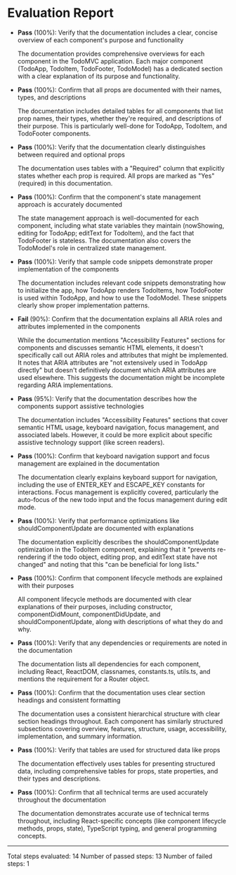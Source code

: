 # Evaluation Report

- **Pass** (100%): Verify that the documentation includes a clear, concise overview of each component's purpose and functionality
  
  The documentation provides comprehensive overviews for each component in the TodoMVC application. Each major component (TodoApp, TodoItem, TodoFooter, TodoModel) has a dedicated section with a clear explanation of its purpose and functionality.

- **Pass** (100%): Confirm that all props are documented with their names, types, and descriptions
  
  The documentation includes detailed tables for all components that list prop names, their types, whether they're required, and descriptions of their purpose. This is particularly well-done for TodoApp, TodoItem, and TodoFooter components.

- **Pass** (100%): Verify that the documentation clearly distinguishes between required and optional props
  
  The documentation uses tables with a "Required" column that explicitly states whether each prop is required. All props are marked as "Yes" (required) in this documentation.

- **Pass** (100%): Confirm that the component's state management approach is accurately documented
  
  The state management approach is well-documented for each component, including what state variables they maintain (nowShowing, editing for TodoApp; editText for TodoItem), and the fact that TodoFooter is stateless. The documentation also covers the TodoModel's role in centralized state management.

- **Pass** (100%): Verify that sample code snippets demonstrate proper implementation of the components
  
  The documentation includes relevant code snippets demonstrating how to initialize the app, how TodoApp renders TodoItems, how TodoFooter is used within TodoApp, and how to use the TodoModel. These snippets clearly show proper implementation patterns.

- **Fail** (90%): Confirm that the documentation explains all ARIA roles and attributes implemented in the components
  
  While the documentation mentions "Accessibility Features" sections for components and discusses semantic HTML elements, it doesn't specifically call out ARIA roles and attributes that might be implemented. It notes that ARIA attributes are "not extensively used in TodoApp directly" but doesn't definitively document which ARIA attributes are used elsewhere. This suggests the documentation might be incomplete regarding ARIA implementations.

- **Pass** (95%): Verify that the documentation describes how the components support assistive technologies
  
  The documentation includes "Accessibility Features" sections that cover semantic HTML usage, keyboard navigation, focus management, and associated labels. However, it could be more explicit about specific assistive technology support (like screen readers).

- **Pass** (100%): Confirm that keyboard navigation support and focus management are explained in the documentation
  
  The documentation clearly explains keyboard support for navigation, including the use of ENTER_KEY and ESCAPE_KEY constants for interactions. Focus management is explicitly covered, particularly the auto-focus of the new todo input and the focus management during edit mode.

- **Pass** (100%): Verify that performance optimizations like shouldComponentUpdate are documented with explanations
  
  The documentation explicitly describes the shouldComponentUpdate optimization in the TodoItem component, explaining that it "prevents re-rendering if the todo object, editing prop, and editText state have not changed" and noting that this "can be beneficial for long lists."

- **Pass** (100%): Confirm that component lifecycle methods are explained with their purposes
  
  All component lifecycle methods are documented with clear explanations of their purposes, including constructor, componentDidMount, componentDidUpdate, and shouldComponentUpdate, along with descriptions of what they do and why.

- **Pass** (100%): Verify that any dependencies or requirements are noted in the documentation
  
  The documentation lists all dependencies for each component, including React, ReactDOM, classnames, constants.ts, utils.ts, and mentions the requirement for a Router object.

- **Pass** (100%): Confirm that the documentation uses clear section headings and consistent formatting
  
  The documentation uses a consistent hierarchical structure with clear section headings throughout. Each component has similarly structured subsections covering overview, features, structure, usage, accessibility, implementation, and summary information.

- **Pass** (100%): Verify that tables are used for structured data like props
  
  The documentation effectively uses tables for presenting structured data, including comprehensive tables for props, state properties, and their types and descriptions.

- **Pass** (100%): Confirm that all technical terms are used accurately throughout the documentation
  
  The documentation demonstrates accurate use of technical terms throughout, including React-specific concepts (like component lifecycle methods, props, state), TypeScript typing, and general programming concepts.

---

Total steps evaluated: 14
Number of passed steps: 13
Number of failed steps: 1